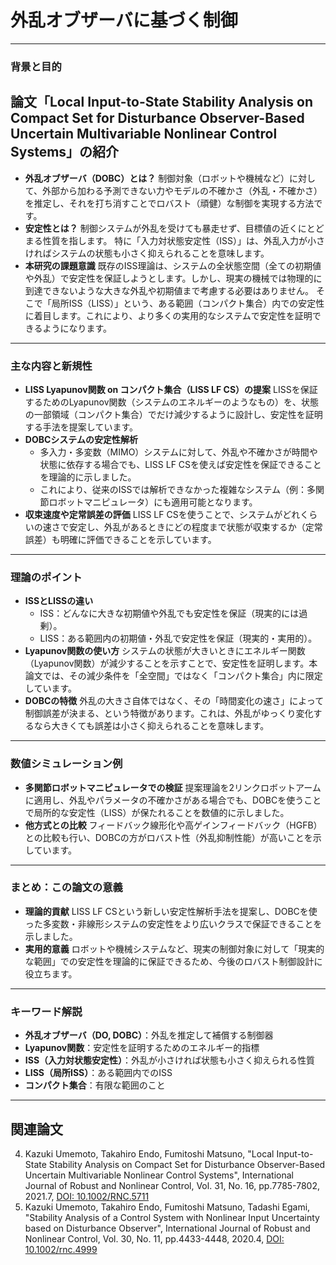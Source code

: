 # 外乱オブザーバに基づく制御

---

### **背景と目的**
## 論文「Local Input-to-State Stability Analysis on Compact Set for Disturbance Observer-Based Uncertain Multivariable Nonlinear Control Systems」の紹介

- **外乱オブザーバ（DOBC）とは？**
制御対象（ロボットや機械など）に対して、外部から加わる予測できない力やモデルの不確かさ（外乱・不確かさ）を推定し、それを打ち消すことでロバスト（頑健）な制御を実現する方法です。
- **安定性とは？**
制御システムが外乱を受けても暴走せず、目標値の近くにとどまる性質を指します。
特に「入力対状態安定性（ISS）」は、外乱入力が小さければシステムの状態も小さく抑えられることを意味します。
- **本研究の課題意識**
既存のISS理論は、システムの全状態空間（全ての初期値や外乱）で安定性を保証しようとします。しかし、現実の機械では物理的に到達できないような大きな外乱や初期値まで考慮する必要はありません。
そこで「局所ISS（LISS）」という、ある範囲（コンパクト集合）内での安定性に着目します。これにより、より多くの実用的なシステムで安定性を証明できるようになります。

---

### **主な内容と新規性**

- **LISS Lyapunov関数 on コンパクト集合（LISS LF CS）の提案**
LISSを保証するためのLyapunov関数（システムのエネルギーのようなもの）を、状態の一部領域（コンパクト集合）でだけ減少するように設計し、安定性を証明する手法を提案しています。
- **DOBCシステムの安定性解析**
    - 多入力・多変数（MIMO）システムに対して、外乱や不確かさが時間や状態に依存する場合でも、LISS LF CSを使えば安定性を保証できることを理論的に示しました。
    - これにより、従来のISSでは解析できなかった複雑なシステム（例：多関節ロボットマニピュレータ）にも適用可能となります。
- **収束速度や定常誤差の評価**
LISS LF CSを使うことで、システムがどれくらいの速さで安定し、外乱があるときにどの程度まで状態が収束するか（定常誤差）も明確に評価できることを示しています。

---

### **理論のポイント**

- **ISSとLISSの違い**
    - ISS：どんなに大きな初期値や外乱でも安定性を保証（現実的には過剰）。
    - LISS：ある範囲内の初期値・外乱で安定性を保証（現実的・実用的）。
- **Lyapunov関数の使い方**
システムの状態が大きいときにエネルギー関数（Lyapunov関数）が減少することを示すことで、安定性を証明します。本論文では、その減少条件を「全空間」ではなく「コンパクト集合」内に限定しています。
- **DOBCの特徴**
外乱の大きさ自体ではなく、その「時間変化の速さ」によって制御誤差が決まる、という特徴があります。これは、外乱がゆっくり変化するなら大きくても誤差は小さく抑えられることを意味します。

---

### **数値シミュレーション例**

- **多関節ロボットマニピュレータでの検証**
提案理論を2リンクロボットアームに適用し、外乱やパラメータの不確かさがある場合でも、DOBCを使うことで局所的な安定性（LISS）が保たれることを数値的に示しました。
- **他方式との比較**
フィードバック線形化や高ゲインフィードバック（HGFB）との比較も行い、DOBCの方がロバスト性（外乱抑制性能）が高いことを示しています。

---

### **まとめ：この論文の意義**

- **理論的貢献**
LISS LF CSという新しい安定性解析手法を提案し、DOBCを使った多変数・非線形システムの安定性をより広いクラスで保証できることを示しました。
- **実用的意義**
ロボットや機械システムなど、現実の制御対象に対して「現実的な範囲」での安定性を理論的に保証できるため、今後のロバスト制御設計に役立ちます。

---

### **キーワード解説**

- **外乱オブザーバ（DO, DOBC）**：外乱を推定して補償する制御器
- **Lyapunov関数**：安定性を証明するためのエネルギー的指標
- **ISS（入力対状態安定性）**：外乱が小さければ状態も小さく抑えられる性質
- **LISS（局所ISS）**：ある範囲内でのISS
- **コンパクト集合**：有限な範囲のこと

---

## 関連論文

4. Kazuki Umemoto, Takahiro Endo, Fumitoshi Matsuno, "Local Input-to-State Stability Analysis on Compact Set for Disturbance Observer-Based Uncertain Multivariable Nonlinear Control Systems", International Journal of Robust and Nonlinear Control, Vol. 31, No. 16, pp.7785-7802, 2021.7, [DOI: 10.1002/RNC.5711](https://doi.org/10.1002/RNC.5711)
9. Kazuki Umemoto, Takahiro Endo, Fumitoshi Matsuno, Tadashi Egami, "Stability Analysis of a Control System with Nonlinear Input Uncertainty based on Disturbance Observer", International Journal of Robust and Nonlinear Control, Vol. 30, No. 11, pp.4433-4448, 2020.4, [DOI: 10.1002/rnc.4999](https://doi.org/10.1002/rnc.4999)
